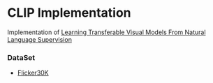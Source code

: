# CLIP Implementation
Implementation of [Learning Transferable Visual Models From Natural Language Supervision](https://cdn.openai.com/papers/Learning_Transferable_Visual_Models_From_Natural_Language_Supervision.pdf)  

### DataSet

- [Flicker30K](https://shannon.cs.illinois.edu/DenotationGraph/)